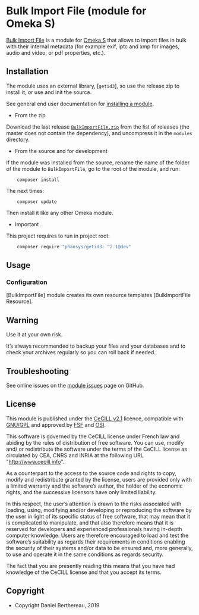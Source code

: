 Bulk Import File (module for Omeka S)
=====================================

[Bulk Import File] is a module for [Omeka S] that allows to import files in bulk
with their internal metadata (for example exif, iptc and xmp for images, audio
and video, or pdf properties, etc.).


Installation
------------

The module uses an external library, [`getid3`], so use the release zip to
install it, or use and init the source.

See general end user documentation for [installing a module].

* From the zip

Download the last release [`BulkImportFile.zip`] from the list of releases (the
master does not contain the dependency), and uncompress it in the `modules`
directory.

* From the source and for development

If the module was installed from the source, rename the name of the folder of
the module to `BulkImportFile`, go to the root of the module, and run:

```
    composer install
```

The next times:

```
    composer update
```

Then install it like any other Omeka module.

* Important

This project requires to run in project root:

```sh
    composer require "phansys/getid3: ^2.1@dev"
```

Usage
-----

### Configuration

[BulkImportFile] module creates its own resource templates [BulkImportFile Resource].


Warning
-------

Use it at your own risk.

It’s always recommended to backup your files and your databases and to check
your archives regularly so you can roll back if needed.


Troubleshooting
---------------

See online issues on the [module issues] page on GitHub.


License
-------

This module is published under the [CeCILL v2.1] licence, compatible with
[GNU/GPL] and approved by [FSF] and [OSI].

This software is governed by the CeCILL license under French law and abiding by
the rules of distribution of free software. You can use, modify and/ or
redistribute the software under the terms of the CeCILL license as circulated by
CEA, CNRS and INRIA at the following URL "http://www.cecill.info".

As a counterpart to the access to the source code and rights to copy, modify and
redistribute granted by the license, users are provided only with a limited
warranty and the software’s author, the holder of the economic rights, and the
successive licensors have only limited liability.

In this respect, the user’s attention is drawn to the risks associated with
loading, using, modifying and/or developing or reproducing the software by the
user in light of its specific status of free software, that may mean that it is
complicated to manipulate, and that also therefore means that it is reserved for
developers and experienced professionals having in-depth computer knowledge.
Users are therefore encouraged to load and test the software’s suitability as
regards their requirements in conditions enabling the security of their systems
and/or data to be ensured and, more generally, to use and operate it in the same
conditions as regards security.

The fact that you are presently reading this means that you have had knowledge
of the CeCILL license and that you accept its terms.


Copyright
---------

* Copyright Daniel Berthereau, 2019


[Bulk Import File]: https://github.com/Daniel-KM/Omeka-S-module-BulkImportFile
[Omeka S]: https://omeka.org/s
[`BulkImportFile.zip`]: https://github.com/Daniel-KM/Omeka-S-module-BulkImportFile/releases
[installing a module]: http://dev.omeka.org/docs/s/user-manual/modules/#installing-modules
[module issues]: https://github.com/Daniel-KM/Omeka-S-module-BulkImportFile/issues
[CeCILL v2.1]: https://www.cecill.info/licences/Licence_CeCILL_V2.1-en.html
[GNU/GPL]: https://www.gnu.org/licenses/gpl-3.0.html
[FSF]: https://www.fsf.org
[OSI]: http://opensource.org
[Daniel-KM]: https://github.com/Daniel-KM "Daniel Berthereau"
